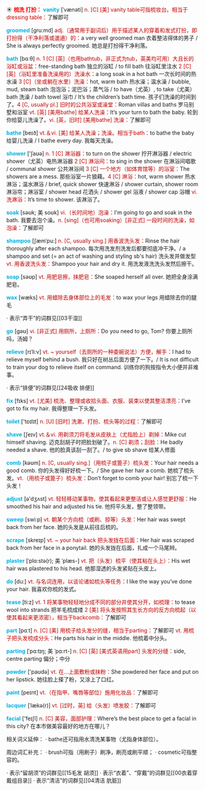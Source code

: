 ☀ <font color="red">**梳洗 打扮：**</font>
<font color="sky blue">**vanity**</font> [ˈvænəti]
<font color="#c00000">n. [C] [美] vanity table可指梳妆台。相当于dressing table：</font>了解即可

<font color="sky blue">**groomed**</font> [gru:md]
<font color="#c00000">adj.（通常用于副词后）用于描述某人的穿着和发式打扮，即打扮得（干净利落或邋遢）的：</font>a very well groomed man 衣着整洁得体的男子 / She is always perfectly groomed. 她总是打扮得干净利落。

<font color="sky blue">**bath**</font> [bɑːθ] 
<font color="#c00000">n. 1 [C] [英]（也用bathtub，非正式为tub，英美均可用）大且长的浴缸或浴盆：</font>free-standing bath 独立的浴缸 / to fill bath 往浴缸里注水 <font color="#c00000">2 [C] [英]（浴缸里准备洗澡用的）洗澡水：</font>a long soak in a hot bath 一次长时间的热水澡 <font color="#c00000">3 [C]（坐或躺在水里）洗澡：</font>hot, warm bath 热水澡；温水澡 / bubble, mud, steam bath 泡泡浴；泥巴浴；蒸气浴 / to have（尤英）, to take（尤美）bath 洗澡 / bath towel 浴巾 / It’s the children’s bath time. 孩子们洗澡的时间到了。<font color="#c00000">4 [C, usually pl.] 旧时的公共浴室或澡堂：</font>Roman villas and baths 罗马别墅和浴室 <font color="#c00000">vt. [英] [美用bathe] 给某人洗澡：</font>It’s your turn to bath the baby. 轮到你给婴儿洗澡了。<font color="#c00000">vi. [英，旧时] [美用bathe] 洗澡：</font>了解即可

<font color="sky blue">**bathe**</font> [beɪð] 
<font color="#c00000">vt.＆vi. [美] 给某人洗澡；洗澡。相当于bath：</font>to bathe the baby 给婴儿洗澡 / I bathe every day. 我每天洗澡。

<font color="sky blue">**shower**</font> ['ʃaʊə] 
<font color="#c00000">n. 1 [C] 淋浴器：</font>to turn on the shower 拧开淋浴器 / electric shower（尤英）电热淋浴器 <font color="#c00000">2 [C] 淋浴间：</font>to sing in the shower 在淋浴间唱歌 / communal shower 公共淋浴间 <font color="#c00000">3 [C] 一个地方（如体育馆等）的浴室：</font>The showers are a mess. 那些浴室一片狼藉。<font color="#c00000">4 [C] 淋浴：</font>hot, warm shower 热水淋浴；温水淋浴 / brief, quick shower 快速淋浴 / shower curtain, shower room 淋浴帘；淋浴室 / shower head 花洒头 / shower gel 浴液 / shower cap 浴帽 <font color="#c00000">vi. 洗淋浴：</font>It’s time to shower. 该淋浴了。
           
<font color="sky blue">**soak**</font> [səʊk; 美 soʊk]
<font color="#c00000">vi.（长时间地）泡澡：</font>I'm going to go and soak in the bath. 我要去泡个澡。<font color="#c00000">n. [sing]（也可用soaking）[非正式] 一段时间的洗澡，如泡澡：</font>了解即可
           
<font color="sky blue">**shampoo**</font> [ʃæmˈpu:]
<font color="#c00000">n. [C, usually sing.] 用香波洗头发：</font>Rinse the hair thoroughly after each shampoo. 每次用洗发剂洗发后都要彻底冲干净。/ a shampoo and set (= an act of washing and styling sb's hair) 洗头发并做发型 <font color="#c00000">vt. 用香波洗头发：</font>Shampoo your hair and dry it. 用洗发液洗洗头发然后擦干。

<font color="sky blue">**soap**</font> [səʊp] 
<font color="#c00000">vt. 用肥皂擦，抹肥皂：</font>She soaped herself all over. 她把全身涂满肥皂。

<font color="sky blue">**wax**</font> [wæks] 
<font color="#c00000">vt. 用蜡除去身体部位上的毛发：</font>to wax your legs 用蜡除去你的腿毛

· 表示“弄干”的词群见[[03干湿]]

<font color="sky blue">**go**</font> [ɡəʊ] 
<font color="#c00000">vi. [非正式] 用厕所，上厕所：</font>Do you need to go, Tom? 你要上厕所吗，汤姆？
           
<font color="sky blue">**relieve**</font> [rɪˈli:v]
<font color="#c00000">vt. ~ yourself（去厕所的一种委婉说法）方便，解手：</font>I had to relieve myself behind a bush. 我只好在树丛后面方便了一下。/ It is not difficult to train your dog to relieve itself on command. 训练你的狗按指令大小便并非难事。

· 表示“排便”的词群见[[24吸收 排便]]

<font color="sky blue">**fix**</font> [fɪks] 
<font color="#c00000">vt. [尤美] 梳洗、整理或收拾头面、衣服、装束以使其整洁漂亮：</font>I’ve got to fix my hair. 我得整理一下头发。

<font color="sky blue">**toilet**</font> ['tɒɪlɪt] 
<font color="#c00000">n. [U] [旧时] 洗漱、打扮、梳头等的过程：</font>了解即可

<font color="sky blue">**shave**</font> [ʃeɪv] 
<font color="#c00000">vt.＆vi. 用剃须刀将毛发从皮肤上（尤指脸上）剃掉：</font>Mike cut himself shaving. 迈克刮胡子时把脸划破了。<font color="#c00000">n. [C] 剃须；刮脸：</font>He badly needed a shave. 他的脸真该刮一刮了。/ to give sb shave 给某人修面

<font color="sky blue">**comb**</font> [kəʊm] 
<font color="#c00000">n. [C, usually sing.]（用梳子或篦子）梳头发：</font>Your hair needs a good comb. 你的头发得好好梳一下。/ She gave her hair a comb. 她梳了梳头发。<font color="#c00000">vt.（用梳子或篦子）梳头发：</font>Don’t forget to comb your hair! 别忘了梳一下头发！ 

<font color="sky blue">**adjust**</font> [ə'dӡʌst] 
<font color="#c00000">vt. 轻轻移动某事物，使其看起来更整洁或让人感觉更舒服：</font>He smoothed his hair and adjusted his tie. 他捋平头发，整了整领带。

<font color="sky blue">**sweep**</font> [swi:p] 
<font color="#c00000">vt. 朝某个方向梳（或刷、掠等）头发：</font>Her hair was swept back from her face. 她的头发是从前往后梳的。
           
<font color="sky blue">**scrape**</font> [skreɪp]
<font color="#c00000">vt. ~ your hair back 把头发拢在后面：</font>Her hair was scraped back from her face in a ponytail. 她的头发拢在后面，扎成一个马尾辫。
           
<font color="sky blue">**plaster**</font> [ˈplɑ:stə(r); 美 ˈplæs-]
<font color="#c00000">vt. 把（头发）梳平（使其粘在头上）：</font>His wet hair was plastered to his head. 他那湿透的头发紧贴在头皮上。

<font color="sky blue">**do**</font> [du:] 
<font color="#c00000">vt. 与名词连用，以谈论诸如梳头等任务：</font>I like the way you’ve done your hair. 我喜欢你梳的发式。

<font color="sky blue">**tease**</font> [ti:z] 
<font color="#c00000">vt. 1 将某事物轻轻地分成不同的部分并使其分开，如梳理：</font>to tease wool into strands 把羊毛梳成缕 <font color="#c00000">2 [美] 将头发按照其生长方向的反方向梳起（以使其看起来更浓密），相当于backcomb：</font>了解即可

<font color="sky blue">**part**</font> [pɑːt] 
<font color="#c00000">n. [C] [美] 用梳子给头发分的缝，相当于parting：</font>了解即可 <font color="#c00000">vt. 用梳子把头发梳成分头：</font>He parts his hair in the middle. 他梳着中分头。
           
<font color="sky blue">**parting**</font> [ˈpɑ:tɪŋ; 美 ˈpɑ:rt-]
<font color="#c00000">n. [C] [英] [美式英语用part] 头发的分缝：</font>side, centre parting 偏分；中分

<font color="sky blue">**powder**</font> ['paʊdə] 
<font color="#c00000">vt. 在…上面敷粉或抹粉：</font>She powdered her face and put on her lipstick. 她往脸上搽了粉，又涂上了口红。

<font color="sky blue">**paint**</font> [peɪnt] 
<font color="#c00000">vt.（在指甲、嘴唇等部位）施用化妆品：</font>了解即可
           
<font color="sky blue">**lacquer**</font> [ˈlækə(r)]
<font color="#c00000">vt. [过时，英] 给（头发）喷发胶：</font>了解即可

<font color="sky blue">**facial**</font> ['feɪʃl] 
<font color="#c00000">n. [C] 美容，面部护理：</font>Where’s the best place to get a facial in this city? 在本市做美容最好的地方在哪儿？

相关词义延伸：
· bathe还可指用水清洗某事物（尤指身体部位）。

周边词汇补充：
· brush可指（用刷子）刷净，刷亮或刷平顺；
· cosmetic可指整容的。

· 表示“留胡须”的词群见[[15毛发 胡须]]
· 表示“衣着”、“穿戴”的词群见[[00衣着穿戴组目录]]
· 表示“清洁”的词群见[[04清洁 肮脏]]
